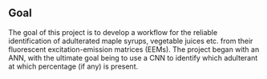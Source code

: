 ## Goal

The goal of this project is to develop a workflow for the reliable identification of adulterated maple syrups, vegetable juices etc. from their fluorescent excitation-emission matrices (EEMs). The project began with an ANN, with the ultimate goal being to use a CNN to identify which adulterant at which percentage (if any) is present.

